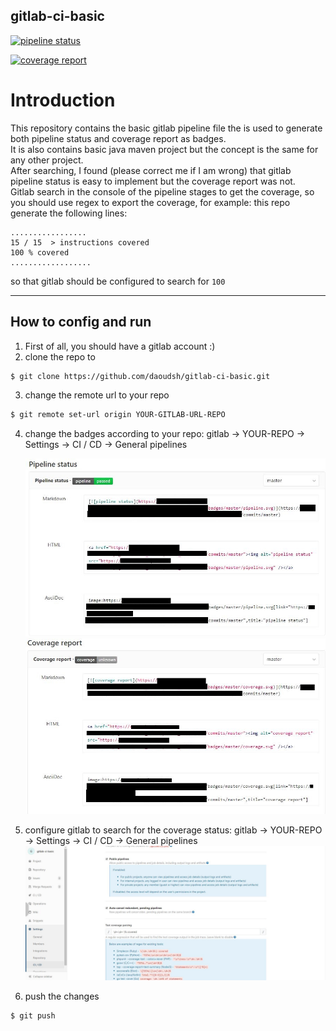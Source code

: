 ## gitlab-ci-basic  
  
[![pipeline status](https://GITLAB_DOMAIN/gitlab/USERNAME/REPO/badges/master/pipeline.svg)](https://GITLAB_DOMAIN/gitlab/USERNAME/REPO/commits/master)  
  
[![coverage report](https://GITLAB_DOMAIN/gitlab/USERNAME/REPO/badges/master/coverage.svg)](https://GITLAB_DOMAIN/gitlab/USERNAME/REPO/commits/master)  
  
  
# Introduction  
This repository contains the basic gitlab pipeline file the is used to generate both pipeline status and coverage report as badges.  
It is also contains basic java maven project but the concept is the same for any other project.  
After searching, I found (please correct me if I am wrong) that gitlab pipeline status is easy to implement but the coverage report was not.  
Gitlab search in the console of the pipeline stages to get the coverage, so you should use regex to export the coverage, for example: this repo generate the following lines:  
  
````  
.................  
15 / 15  > instructions covered  
100 % covered  
..................  
````  
  
so that gitlab should be configured to search for `` 100 ``  
  
----------------  
## How to config and run  
1. First of all, you should have a gitlab account :)   
2. clone the repo to   

```sh 
$ git clone https://github.com/daoudsh/gitlab-ci-basic.git  
```  

3. change the remote url to your repo   
```sh 
$ git remote set-url origin YOUR-GITLAB-URL-REPO  
``` 
4. change the badges according to your repo: gitlab -> YOUR-REPO -> Settings -> CI / CD -> General pipelines

	![pipeline status](img/pipeline_status.JPG)
	![coverage report](img/coverage_report.JPG)
5. configure gitlab to search for the coverage status: gitlab -> YOUR-REPO -> Settings -> CI / CD -> General pipelines
![coverage configure](img/coverage_conf.JPG)
6. push the changes
```sh   
$ git push  
``` 